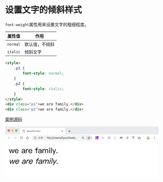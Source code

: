 # 设置文字的倾斜样式

`font-weight`属性用来设置文字的粗细程度。

| 属性值   | 作用           |
| -------- | -------------- |
| `normal` | 默认值，不倾斜 |
| `italic` | 倾斜文字       |

```html
<style>
    .p1 {
        font-style: normal;
    }
    .p2 {
        font-style: italic;
    }
</style>
<div class="p1">we are family.</div>
<div class="p2">we are family.</div>
```

[案例源码](./demo/demo01.html)

![](./images/01.png)
